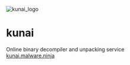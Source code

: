 ![kunai_logo](https://i.hizliresim.com/9YJy2Q.png)
# kunai
Online binary decompiler and unpacking service  
[kunai.malware.ninja](https://kunai.malware.ninja/)
